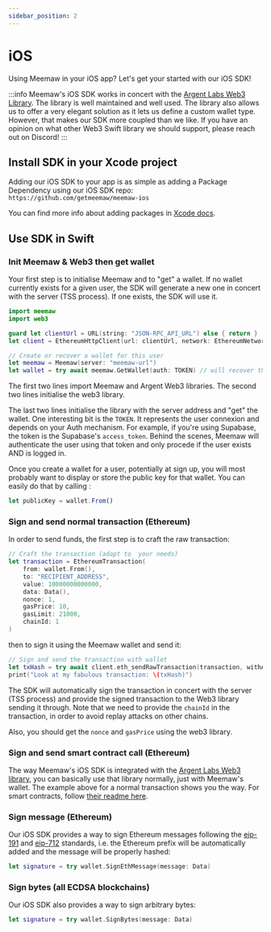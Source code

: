 ```yaml
---
sidebar_position: 2
---
```


# iOS

Using Meemaw in your iOS app? Let's get your started with our iOS SDK!

:::info
Meemaw's iOS SDK works in concert with the [Argent Labs Web3 Library](https://github.com/argentlabs/web3.swift). The library is well maintained and well used. The library also allows us to offer a very elegant solution as it lets us define a custom wallet type. However, that makes our SDK more coupled than we like. If you have an opinion on what other Web3 Swift library we should support, please reach out on Discord!
:::

## Install SDK in your Xcode project

Adding our iOS SDK to your app is as simple as adding a Package Dependency using our iOS SDK repo: `https://github.com/getmeemaw/meemaw-ios`

You can find more info about adding packages in [Xcode docs](https://developer.apple.com/documentation/xcode/adding-package-dependencies-to-your-app).

## Use SDK in Swift

### Init Meemaw & Web3 then get wallet

Your first step is to initialise Meemaw and to "get" a wallet. If no wallet currently exists for a given user, the SDK will generate a new one in concert with the server (TSS process). If one exists, the SDK will use it.

```swift
import meemaw
import web3

guard let clientUrl = URL(string: "JSON-RPC_API_URL") else { return }
let client = EthereumHttpClient(url: clientUrl, network: EthereumNetwork.sepolia) // using the Sepolia test net in this case

// Create or recover a wallet for this user
let meemaw = Meemaw(server: "meemaw-url")
let wallet = try await meemaw.GetWallet(auth: TOKEN) // will recover the wallet if exists for the user or create a new one
```

The first two lines import Meemaw and Argent Web3 libraries. The second two lines initialise the web3 library.

The last two lines initialise the library with the server address and "get" the wallet. One interesting bit is the `TOKEN`. It represents the user connexion and depends on your Auth mechanism. For example, if you're using Supabase, the token is the Supabase's `access_token`. Behind the scenes, Meemaw will authenticate the user using that token and only procede if the user exists AND is logged in.

Once you create a wallet for a user, potentially at sign up, you will most probably want to display or store the public key for that wallet. You can easily do that by calling :

```javascript
let publicKey = wallet.From()
```

### Sign and send normal transaction (Ethereum)

In order to send funds, the first step is to craft the raw transaction:

```swift
// Craft the transaction (adapt to  your needs) 
let transaction = EthereumTransaction(
    from: wallet.From(),
    to: "RECIPIENT_ADDRESS",
    value: 10000000000000,
    data: Data(),
    nonce: 1,
    gasPrice: 10,
    gasLimit: 21000,
    chainId: 1
)
```

then to sign it using the Meemaw wallet and send it:

```swift
// Sign and send the transaction with wallet
let txHash = try await client.eth_sendRawTransaction(transaction, withAccount: wallet)
print("Look at my fabulous transaction: \(txHash)")
```

The SDK will automatically sign the transaction in concert with the server (TSS process) and provide the signed transaction to the Web3 library sending it through. Note that we need to provide the `chainId` in the transaction, in order to avoid replay attacks on other chains. 

Also, you should get the `nonce` and `gasPrice` using the web3 library.

### Sign and send smart contract call (Ethereum)

The way Meemaw's iOS SDK is integrated with the [Argent Labs Web3 library](https://github.com/argentlabs/web3.swift), you can basically use that library normally, just with Meemaw's wallet. The example above for a normal transaction shows you the way. For smart contracts, follow [their readme here](https://github.com/argentlabs/web3.swift?tab=readme-ov-file#smart-contracts-static-types).

### Sign message (Ethereum)

Our iOS SDK provides a way to sign Ethereum messages following the [eip-191](https://eips.ethereum.org/EIPS/eip-191) and [eip-712](https://eips.ethereum.org/EIPS/eip-712) standards, i.e. the Ethereum prefix will be automatically added and the message will be properly hashed:

```swift
let signature = try wallet.SignEthMessage(message: Data)
```

### Sign bytes (all ECDSA blockchains)

Our iOS SDK also provides a way to sign arbitrary bytes:

```swift
let signature = try wallet.SignBytes(message: Data)
```